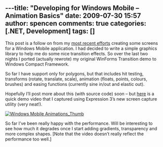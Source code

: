 ---title: "Developing for Windows Mobile – Animation Basics"
date: 2009-07-30 15:57
author: spencen
comments: true
categories: [.NET, Development]
tags: []
---
This post is a follow on from my <a href="http://blog.spencen.com/2009/07/29/developing-for-windows-mobile-ndash-getting-started.aspx" target="_blank">most recent efforts</a> creating some screens for a Windows Mobile application. I had decided to write a simple graphics library to help me do some nice transition effects. So over the last two nights I ported (actually rewrote) my original WinForms Transition demo to Windows Compact Framework.
  

So far I have support only for polygons, but that includes hit testing, transforms (rotate, translate, scale), animation (floats, points, colours, brushes) and easing functions (currently sine in/out and elastic out).
  

Hopefully I’ll post more about this (with source code) soon – but <a href="http://www.spencen.com/Downloads/winmo_animation_test.wmv" target="_blank">here</a> is a quick demo video that I captured using Expression 3’s new screen capture utility (very neat!).
  

<a href="http://www.spencen.com/Downloads/winmo_animation_test.wmv" target="_blank">![Windows Mobile Animations_Thumb](/images/Windows%20Mobile%20Animations_Thumb_3.jpg "Windows Mobile Animations_Thumb")</a> 
  

So far I’ve been really happy with the performance. Will be interesting to see how much it degrades once I start adding gradients, transparency and more complex shapes. [Note that the video doesn’t really reflect the performance too well.]


